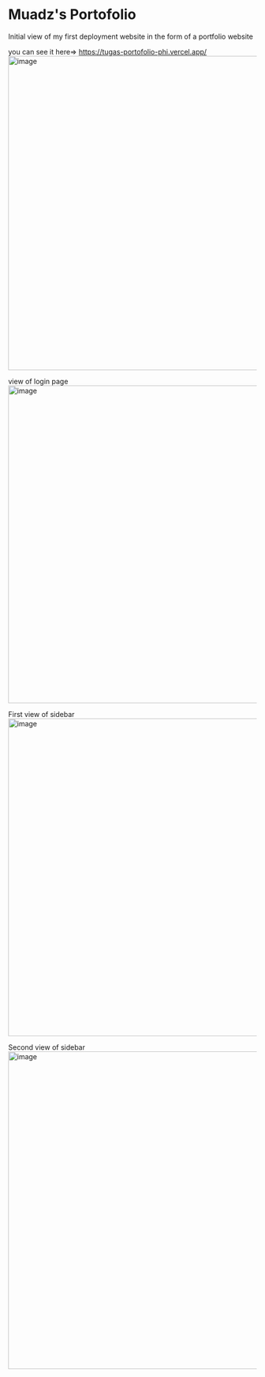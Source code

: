 <h1>Muadz's Portofolio</h1>

Initial view of my first deployment website in the form of a portfolio website

you can see it here=> https://tugas-portofolio-phi.vercel.app/
<img width="1349" height="636" alt="image" src="https://github.com/user-attachments/assets/7e0f219a-db01-4147-b230-0a7019b31c5f" />


view of login page
<img width="1350" height="643" alt="image" src="https://github.com/user-attachments/assets/1282d996-849c-4a94-bc14-8d37e500e747" />


First view of sidebar
<img width="1366" height="643" alt="image" src="https://github.com/user-attachments/assets/ece6d491-34d0-4dca-9aa2-a8e4d174f70a" />

Second view of sidebar 
<img width="1366" height="643" alt="image" src="https://github.com/user-attachments/assets/d5a2b5c2-b6e2-492d-99e4-74b6625cdc19" />
